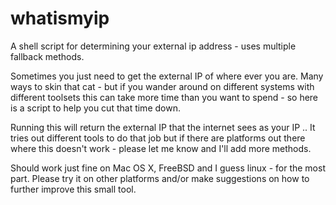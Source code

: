 # whatismyip
A shell script for determining your external ip address - uses multiple fallback methods.

Sometimes you just need to get the external IP of where ever you are. 
Many ways to skin that cat - but if you wander around on different systems with different toolsets this can take more time than you want to spend - so here is a script to help you cut that time down.

Running this will return the external IP that the internet sees as your IP .. It tries out different tools to do that job but if there are platforms out there where this doesn't work - please let me know and I'll add more methods.

Should work just fine on Mac OS X, FreeBSD and I guess linux - for the most part. Please try it on other platforms and/or make suggestions on how to further improve this small tool.

